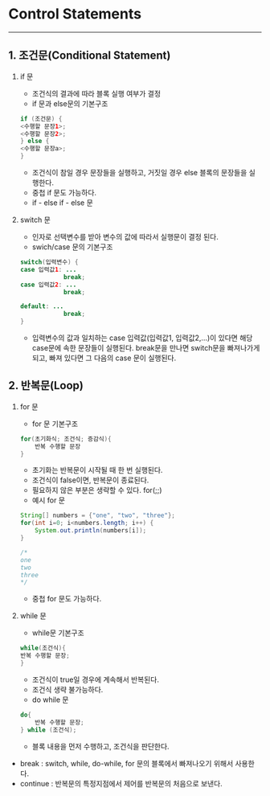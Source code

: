 # Control Statements

---

## 1. 조건문(Conditional Statement)

1. if 문
    - 조건식의 결과에 따라 블록 실행 여부가 결정
    - if 문과 else문의 기본구조
    
    ```java
    if (조건문) {
    <수행할 문장1>;
    <수행할 문장2>;
    } else {
    <수행할 문장a>;
    }
    ```
    
    - 조건식이 참일 경우 문장들을 실행하고, 거짓일 경우 else 블록의 문장들을 실행한다.
    - 중첩 if 문도 가능하다.
    - if - else if - else 문
2. switch 문
    - 인자로 선택변수를 받아 변수의 값에 따라서 실행문이 결정 된다.
    - swich/case 문의 기본구조
    
    ```java
    switch(입력변수) {
    case 입력값1: ...
    			break;
    case 입력값2: ...
    			break;
    
    default: ...
    			break;
    }
    ```
    
    - 입력변수의 값과 일치하는 case 입력값(입력값1, 입력값2,…)이 있다면 해당 case문에 속한 문장들이 실행된다. break문을 만나면 switch문을 빠져나가게 되고, 빠져 있다면 그 다음의 case 문이 실행된다.

## 2. 반복문(Loop)

1. for 문
    - for 문 기본구조
    
    ```java
    for(초기화식; 조건식; 증감식){
    	반복 수행할 문장
    }
    ```
    
    - 초기화는 반복문이 시작될 때 한 번 실행된다.
    - 조건식이 false이면, 반복문이 종료된다.
    - 필요하지 않은 부분은 생략할 수 있다. for(;;)
    - 예시 for 문
    
    ```java
    String[] numbers = {"one", "two", "three"};
    for(int i=0; i<numbers.length; i++) {
        System.out.println(numbers[i]);
    }
    
    /*
    one
    two
    three
    */
    ```
    
    - 중첩 for 문도 가능하다.
2. while 문
    - while문 기본구조
    
    ```java
    while(조건식){
    반복 수행할 문장;
    }
    ```
    
    - 조건식이 true일 경우에 계속해서 반복된다.
    - 조건식 생략 불가능하다.
    - do while 문
    
    ```java
    do{
    	반복 수행할 문장;
    } while (조건식);
    ```
    
    - 블록 내용을 먼저 수행하고, 조건식을 판단한다.
- break : switch, while, do-while, for 문의 블록에서 빠져나오기 위해서 사용한다.
- continue : 반복문의 특정지점에서 제어를 반복문의 처음으로 보낸다.